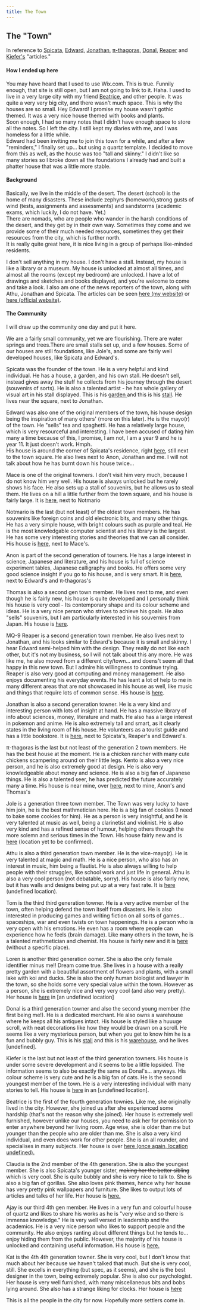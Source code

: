 ```yaml
---
title: The Town
---
```


<body>
  <h2>The "Town"</h2>
  <p>In reference to <a href="https://spicata.99000000.xyz/theTown.html">Spicata</a>, <a href="https://ed.toomwn.xyz/04-03-2023-the-town-analogy/">Edward</a>, <a href="https://nottaro.github.io/littleroot/Writings/town/">Jonathan</a>, <a href="https://pi-thagoras.github.io/the-chicken-pen/The-Town.html">π-thagoras</a>, <a href="https://harzavad.github.io/the-merchant/the-town.html">Donal</a>, <a href="https://reapers-notes-v3.pages.dev/notes/The-Town">Reaper</a> and <a href="https://rewind789.github.io/wanderer-archive/the-town.html">Kiefer's</a> "articles."</p>
  <h4>How I ended up here</h4>
  <p>You may have heard that I used to use Wix.com. This is true. Funnily enough, that site is still open, but I am not going to link to it. Haha. I used to live in a very large city with my friend <a href="https://beatricesychong.wixsite.com/notes">Beatrice</a>, and other people. It was quite a very very big city, and there wasn't much space. This is why the houses are so small. Hey Edward! I promise my house wasn't gothic themed. It was a very nice house themed with books and plants.<br>Soon enough, I had so many notes that I didn't have enough space to store all the notes. So I left the city. I still kept my diaries with me, and I was homeless for a little while.<br>Edward had been inviting me to join this town for a while, and after a few "reminders," I finally set up... but using a quartz template. I decided to move from this as well, as the house was too "tall and skinny." I didn't like so many stories so I broke down all the foundations I already had and built a phatter house that was a little more stable.</p>
  <h4>Background</h4>
  <p>Basically, we live in the middle of the desert. The desert (school) is the home of many disasters. These include zephyrs (homework),strong gusts of wind (tests, assignments and assessments) and sandstorms (academic exams, which luckily, I do not have. Yet.)<br>There are nomads, who are people who wander in the harsh conditions of the desert, and they get by in their own way. Sometimes they come and we provide some of their much needed resources, sometimes they get their resources from the city, which is further north.<br>It is really quite great here, it is nice living in a group of perhaps like-minded residents.</p>
  <p>I don't sell anything in my house. I don't have a stall. Instead, my house is like a library or a museum. My house is unlocked at almost all times, and almost all the rooms (except my bedroom) are unlocked. I have a lot of drawings and sketches and books displayed, and you're welcome to come and take a look. I also am one of the news reporters of the town, along with Athu, Jonathan and Spicata. The articles can be seen <a href="https://shan-mei.github.io/shanmeis-notes/ranting/news.html">here (my website)</a> or <a href="https://shanmeis-notes.toomwn.xyz/">here (official website)</a>.</p>
  <h4>The Community</h4>
  <p>I will draw up the community one day and put it here.</p>
  <p>We are a fairly small community, yet we are flourishing. There are water springs and trees.There are small stalls set up, and a few houses. Some of our houses are still foundations, like Jole's, and some are fairly well developed houses, like Spicata and Edward's.</p>
  <p>Spicata was the founder of the town. He is a very helpful and kind individual. He has a house, a garden, and his own stall. He doesn't sell, instead gives away the stuff he collects from his journey through the desert (souvenirs of sorts). He is also a talented artist - he has whole gallery of visual art in his stall displayed. This is his <a href="https://spicata.99000000.xyz/mint-fresh-notes/">garden </a>and this is his <a href="https://spicata.99000000.xyz">stall</a>. He lives near the square, next to Jonathan.</p>
  <p>Edward was also one of the original members of the town, his house design being the inspiration of many others' (more on this later). He is the mayo(r) of the town. He "sells" tea and spaghetti. He has a relatively large house, which is very resourceful and interesting. I have been accused of dating him many a time because of this, I promise, I am not, I am a year 9 and he is year 11. It just doesn't work. Hmph.<br>His house is around the corner of Spicata's residence, right <a href="https://ed.toomwn.xyz/">here</a>, still next to the town square. He also lives next to Anon, Jonathan and me. I will not talk about how he has burnt down his house twice...</p>
  <p>Mace is one of the original towners. I don't visit him very much, because I do not know him very well. His house is always unlocked but he rarely shows his face. He also sets up a stall of souvenirs, but he allows us to steal them. He lives on a hill a little further from the town square, and his house is fairly large. It is <a href="https://macesnotes.netlify.app/">here</a>, next to Notmario</p>
  <p>Notmario is the last (but not least) of the oldest town members. He has souvenirs like foreign coins and old electronic bits, and many other things. He has a very simple house, with bright colours such as purple and teal. He is the most knowledgable computer scientist and his library is the largest. He has some very interesting stories and theories that we can all consider. His house is <a href="https://notmario.github.io/thenotes/">here</a>, next to Mace's.</p>
  <p>Anon is part of the second generation of towners. He has a large interest in science, Japanese and literature, and his house is full of science experiment tables, Japanese calligraphy and books. He offers some very good science insight if you go to his house, and is very smart. It is <a href="https://anonymoof1528.github.io/into-the-shadow-garten/">here</a>, next to Edward's and π-thagoras's</p>
  <p>Thomas is also a second gen town member. He lives next to me, and even though he is fairly new, his house is quite developed and I personally think his house is very cool - Its contemporary shape and its colour scheme and ideas. He is a very nice person who strives to achieve his goals. He also "sells" souvenirs, but I am particularly interested in his souvernirs from Japan. His house is <a href="https://nottacoz.github.io/jacaranda/">here</a>.</p>
  <p>MQ-9 Reaper is a second generation town member. He also lives next to Jonathan, and his looks similar to Edward's because it is small and skinny. I hear Edward semi-helped him with the design. They really do not like each other, but it's not my business, so I will not talk about this any more. He was like me, he also moved from a different city/town... and doens't seem all that happy in this new town. But I admire his willingness to continue trying. Reaper is also very good at computing and money management. He also enjoys documenting his everyday events. He has leant a lot of help to me in many different areas that are not showcased in his house as well, like music and things that require lots of common sense. His house is <a href="https://reapers-notes-v3.pages.dev/">here</a>.</p>
  <p>Jonathan is also a second generation towner. He is a very kind and interesting person with lots of insight at hand. He has a massive library of info about sciences, money, literature and math. He also has a large interest in pokemon and anime. He is also extremely tall and smart, as it clearly states in the living room of his house. He volunteers as a tourist guide and has a little bookstore. It is <a href="https://nottaro.github.io/littleroot/">here</a>, next to Spicata's, Reaper's and Edward's.</p>
  <p>π-thagoras is the last but not least of the generation 2 town members. He has the best house at the moment. He is a chicken rancher with many cute chickens scampering around on their little legs. Kento is also a very nice person, and he is also extremely good at design. He is also very knowledgeable about money and science. He is also a big fan of Japanese things. He is also a talented seer, he has predicted the future accurately many a time. His house is near mine, over <a href="https://pi-thagoras.github.io/the-chicken-pen/">here</a>, next to mine, Anon's and Thomas's</p>
  <p>Jole is a generation three town member. The Town was very lucky to have him join, he is the best mathmetician here. He is a big fan of cookies (I need to bake some cookies for him). He as a person is very insightful, and he is very talented at music as well, being a clarinetist and violinist. He is also very kind and has a refined sense of humour, helping others through the more solemn and serious times in the Town. His house fairly new and is <a href="https://rubver16.github.io/joles-notes/">here</a> (location yet to be confirmed).</p>
  <p>Athu is also a third generation town member. He is the vice-mayo(r). He is very talented at magic and math. He is a nice person, who also has an interest in music, him being a flautist. He is also always willing to help people with their struggles, like school work and just life in general. Athu is also a very cool person (not debatable, sorry). His house is also fairly new, but it has walls and designs being put up at a very fast rate. It is <a href="https://super-cookies.github.io/duk/">here</a> (undefined location).</p>
  <p>Tom is the third third generation towner. He is a very active member of the town, often helping defend the town itself from disasters. He is also interested in producing games and writing fiction on all sorts of games... spaceships, war and even twists on town happenings. He is a person who is very open with his emotions. He even has a room where people can experience how he feels (brain damage). Like many others in the town, he is a talented mathmetician and chemist. His house is fairly new and it is <a href="https://grimreaper2654.github.io/Notes/">here</a> (without a specific place).</p>
  <p>Loren is another third generation oomer. She is also the only female identifier minus me!! Dream come true. She lives in a house with a really pretty garden with a beautiful assortment of flowers and plants, with a small lake with koi and ducks. She is also the only human biologist and lawyer in the town, so she holds some very special value within the town. However as a person, she is extremely nice and very very cool (and also very pretty). Her house is <a href="https://ionized-satellite-e99.notion.site/Loren-s-Garden-cd03827de0a743468d9fb5a70413fc95">here</a> in [an undefined location]</p>
  <p>Donal is a third generation towner and also the second young member (the first being me!). He is a dedicated merchant. He also owns a warehouse where he keeps all his antiques intact. His house is styled like a huuuge scroll, with neat decorations like how they would be drawn on a scroll. He seems like a very mysterious person, but when you get to know him he is a fun and bubbly guy. This is his <a href="https://harzavad.github.io/the-merchant/">stall</a> and this is his <a href="https://yuki-private-site.notion.site/The-Warehouse-2023-1ae90b0e39104f71b081a40cba9f4aaf">warehouse</a>, and he lives [undefined].</p>
  <p>Kiefer is the last but not least of the third generation towners. His house is under some severe development and it seems to be a little lopsided. The information seems to also be exactly the same as Donal's... anyways. His colour scheme is very cute and he is a big fan of cats. He is the second youngest member of the town. He is a very interesting individual with many stories to tell. His house is <a href="https://rewind789.github.io/wanderer-archive/">here</a> in an [undefined location].</p>
  <p>Beatrice is the first of the fourth generation townies. Like me, she originally lived in the city. However, she joined us after she experienced some hardship (that's not the reason why she joined). Her house is extremely well furnished, however unlike our houses, you need to ask her for permission to enter anywhere beyond her living room. Age wise, she is older than me but younger than the people who are older than me. She is also a very kind individual, and even does work for other people. She is an all rounder, and specialises in many subjects. Her house is over <a href="https://beatricesychong.wixsite.com/notes">here (once again, location undefined).</a></p>
  <p>Claudia is the 2nd member of the 4th generation. She is also the youngest member. She is also Spicata's younger sister, <s>making her the better sibling</s> which is very cool. She is quite bubbly and she is very nice to talk to. She is also a big fan of gorillas. She also loves pink themes, hence why her house has very pretty pink wallpapers and furniture. She likes to output lots of articles and talks of her life. Her house is <a href="https://cshc.notion.site/cshc/claudia-s-life-planner-c23280690bef46b79adee2d0773c5591">here.</a></p>
  <p>Ajay is our third 4th gen member. He lives in a very fun and colourful house of quartz and likes to share his works as he is "very wise and so there is immense knowledge." He is very well versed in leadership and the academics. He is a very nice person who likes to support people and the community. He also enjoys ranting about different things but he tends to... enjoy hiding them from the public. However, the majority of his house is unlocked and containing useful information. His house is <a href="https://baju-s.toomwn.xyz/">here.</a>
  <p>Kat is the 4th 4th generation towner. She is very cool, but I don't know that much about her because we haven't talked that much. But she is very cool, still. She excells in everything (but spec, as it seems), and she is the best designer in the town, being extremely popular. She is also our psychologist. Her house is very well furnished, with many miscellaneous bits and bobs lying around. She also has a strange liking for clocks. Her house is <a href="https://coreonett.notion.site/coreonett/Year-11-Notes-6978dbec99e943649a3a0773b2ee0587">here</a></p>
  <p>This is all the people in the city for now. Hopefully more settlers come in.</p>
</body>
